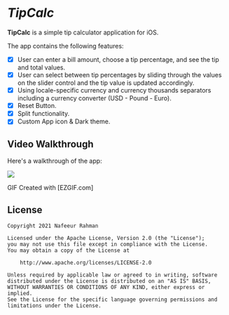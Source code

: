 # *TipCalc*

**TipCalc** is a simple tip calculator application for iOS.


The app contains the following features:

* [x] User can enter a bill amount, choose a tip percentage, and see the tip and total values.
* [x] User can select between tip percentages by sliding through the values on the slider control and the tip value is updated accordingly.
* [x] Using locale-specific currency and currency thousands separators including a currency converter (USD - Pound - Euro).
* [x] Reset Button.
* [x] Split functionality.
* [x] Custom App icon & Dark theme.

## Video Walkthrough

Here's a walkthrough of the app:

<img src = "https://i.imgur.com/11nlERt.gif" />


GIF Created with [EZGIF.com]


## License

    Copyright 2021 Nafeeur Rahman

    Licensed under the Apache License, Version 2.0 (the "License");
    you may not use this file except in compliance with the License.
    You may obtain a copy of the License at

        http://www.apache.org/licenses/LICENSE-2.0

    Unless required by applicable law or agreed to in writing, software
    distributed under the License is distributed on an "AS IS" BASIS,
    WITHOUT WARRANTIES OR CONDITIONS OF ANY KIND, either express or implied.
    See the License for the specific language governing permissions and
    limitations under the License.
